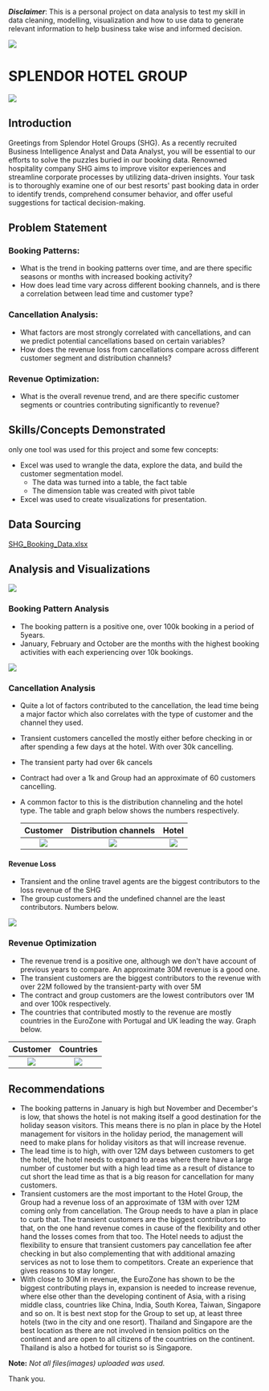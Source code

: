 **_Disclaimer_**: This is a personal project on data analysis to test my skill in data cleaning, modelling, visualization and how to use data to generate relevant information to help business take wise and informed decision. 

![](cover_image.jpg)

# SPLENDOR HOTEL GROUP

![](Hotel.jfif)

## Introduction
Greetings from Splendor Hotel Groups (SHG). As a recently recruited Business Intelligence Analyst and Data Analyst, you will be essential to our efforts to solve the puzzles buried in our booking data. Renowned hospitality company SHG aims to improve visitor experiences and streamline corporate processes by utilizing data-driven insights. Your task is to thoroughly examine one of our best resorts' past booking data in order to identify trends, comprehend consumer behavior, and offer useful suggestions for tactical decision-making.

## Problem Statement
### Booking Patterns:
- What is the trend in booking patterns over time, and are there specific seasons or months with increased booking activity?
-	How does lead time vary across different booking channels, and is there a correlation between lead time and customer type?

### Cancellation Analysis:
-	What factors are most strongly correlated with cancellations, and can we predict potential cancellations based on certain variables?
-	How does the revenue loss from cancellations compare across different customer segment and distribution channels?

### Revenue Optimization:
-	What is the overall revenue trend, and are there specific customer segments or countries contributing significantly to revenue?

## Skills/Concepts Demonstrated
only one tool was used for this project and some few concepts:
- Excel was used to wrangle the data, explore the data, and build the customer segmentation model.
  - The data was turned into a table, the fact table
  - The dimension table was created with pivot table
- Excel was used to create visualizations for presentation.

## Data Sourcing
[SHG_Booking_Data.xlsx](https://github.com/tsefaye99/SPLENDOR-HOTEL-GROUP/files/13579000/SHG_Booking_Data.xlsx)

## Analysis and Visualizations
![](SHG_Dashboard1.jfif)

### Booking Pattern Analysis
- The booking pattern is a positive one, over 100k booking in a period of 5years.
- January, February and October are the months with the highest booking activities with each experiencing over 10k bookings.
  
![](Booking_pattern.jfif)

### Cancellation Analysis
- Quite a lot of factors contributed to the cancellation, the lead time being a major factor which also correlates with the type of customer and the channel they used.
- Transient customers cancelled the mostly either before checking in or after spending a few days at the hotel. With over 30k cancelling.
- The transient party had over 6k cancels
- Contract had over a 1k and Group had an approximate of 60 customers cancelling.
- A common factor to this is the distribution channeling and the hotel type. The table and graph below shows the numbers respectively.

    Customer          | Distribution channels | Hotel
  :------------------:|:---------------------:|:-----------------------:
   ![](Customers.jpg) | ![](Cancelled.jfif)   | ![](Hotel1.jpg)

#### Revenue Loss 
- Transient and the online travel agents are the biggest contributors to the loss revenue of the SHG
- The group customers and the undefined channel are the least contributors. Numbers below.
  
![](Revenue_loss.jfif)

### Revenue Optimization
- The revenue trend is a positive one, although we don't have account of previous years to compare. An approximate 30M revenue is a good one.
- The transient customers are the biggest contributors to the revenue with over 22M followed by the transient-party with over 5M
- The contract and group customers are the lowest contributors over 1M and over 100k respectively.
- The countries that contributed mostly to the revenue are mostly countries in the EuroZone with Portugal and UK leading the way. Graph below.

 Customer                 | Countries  
:------------------------:|:-------------------------:
![](Revenue_customer1.jpg) | ![](Revenue_country.jpg)  

## Recommendations
- The booking patterns in January is high but November and December's is low, that shows the hotel is not making itself a good destination for the holiday season visitors. This means there is no plan in place by the Hotel management for visitors in the holiday period, the management will need to make plans for holiday visitors as that will increase revenue.
- The lead time is to high, with over 12M days between customers to get the hotel, the hotel needs to expand to areas where there have a large number of customer but with a high lead time as a result of distance to cut short the lead time as that is a big reason for cancellation for many customers.
- Transient customers are the most important to the Hotel Group, the Group had a revenue loss of an approximate of 13M with over 12M coming only from cancellation. The Group needs to have a plan in place to curb that. The transient customers are the biggest contributors to that, on the one hand revenue comes in cause of the flexibility and other hand the losses comes from that too. The Hotel needs to adjust the flexibility to ensure that transient customers pay cancellation fee after checking in but also complementing that with additional amazing services as not to lose them to competitors. Create an experience that gives reasons to stay longer.
- With close to 30M in revenue, the EuroZone has shown to be the biggest contributing plays in, expansion is needed to increase revenue, where else other than the developing continent of Asia, with a rising middle class, countries like China, India, South Korea, Taiwan, Singapore and so on. It is best next stop for the Group to set up, at least three hotels (two in the city and one resort). Thailand and Singapore are the best location as there are not involved in tension politics on the continent and are open to all citizens of the countries on the continent. Thailand is also a hotbed for tourist so is Singapore.

**Note:** _Not all files(images) uploaded was used._

Thank you.
